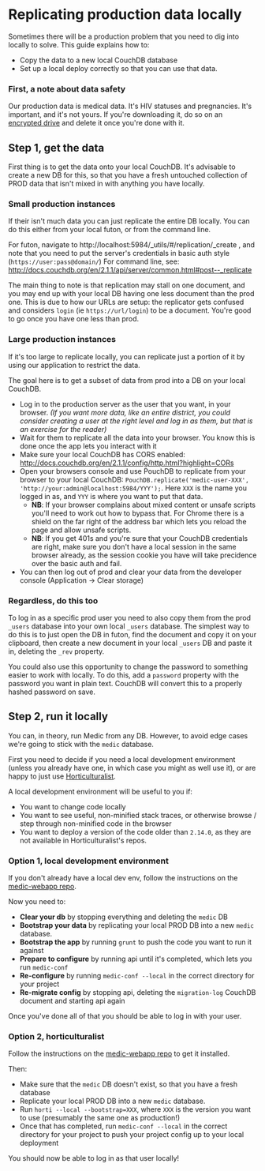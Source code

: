 # Replicating production data locally

Sometimes there will be a production problem that you need to dig into locally to solve. This guide explains how to:
 - Copy the data to a new local CouchDB database
 - Set up a local deploy correctly so that you can use that data.

### First, a note about data safety

Our production data is medical data. It's HIV statuses and pregnancies. It's important, and it's not yours. If you're downloading it, do so on an [encrypted drive](../support/securing-computers.md) and delete it once you're done with it.

## Step 1, get the data

First thing is to get the data onto your local CouchDB. It's advisable to create a new DB for this, so that you have a fresh untouched collection of PROD data that isn't mixed in with anything you have locally.

### Small production instances

If their isn't much data you can just replicate the entire DB locally. You can do this either from your local futon, or from the command line.

For futon, navigate to http://localhost:5984/_utils/#/replication/_create , and note that you need to put the server's credentials in basic auth style (`https://user:pass@domain/`)
For command line, see: http://docs.couchdb.org/en/2.1.1/api/server/common.html#post--_replicate

The main thing to note is that replication may stall on one document, and you may end up with your local DB having one less document than the prod one. This is due to how our URLs are setup: the replicator gets confused and considers `login` (ie `https://url/login`) to be a document. You're good to go once you have one less than prod.

### Large production instances

If it's too large to replicate locally, you can replicate just a portion of it by using our application to restrict the data.

The goal here is to get a subset of data from prod into a DB on your local CouchDB.

 - Log in to the production server as the user that you want, in your browser. _(If you want more data, like an entire district, you could consider creating a user at the right level and log in as them, but that is an exercise for the reader)_
 - Wait for them to replicate all the data into your browser. You know this is done once the app lets you interact with it
 - Make sure your local CouchDB has CORS enabled: http://docs.couchdb.org/en/2.1.1/config/http.html?highlight=CORs
 - Open your browsers console and use PouchDB to replicate from your browser to your local CouchDB: `PouchDB.replicate('medic-user-XXX', 'http://your:admin@localhost:5984/YYY');`. Here `XXX` is the name you logged in as, and `YYY` is where you want to put that data.
   - **NB**: If your browser complains about mixed content or unsafe scripts you'll need to work out how to bypass that. For Chrome there is a shield on the far right of the address bar which lets you reload the page and allow unsafe scripts.
   - **NB**: If you get 401s and you're sure that your CouchDB credentials are right, make sure you don't have a local session in the same browser already, as the session cookie you have will take precidence over the basic auth and fail.
 - You can then log out of prod and clear your data from the developer console (Application -> Clear storage)

### Regardless, do this too

To log in as a specific prod user you need to also copy them from the prod `_users` database into your own local `_users` database. The simplest way to do this is to just open the DB in futon, find the document and copy it on your clipboard, then create a new document in your local `_users` DB and paste it in, deleting the `_rev` property.

You could also use this opportunity to change the password to something easier to work with locally. To do this, add a `password` property with the password you want in plain text. CouchDB will convert this to a properly hashed password on save.

## Step 2, run it locally

You can, in theory, run Medic from any DB. However, to avoid edge cases we're going to stick with the `medic` database.

First you need to decide if you need a local development environment (unless you already have one, in which case you might as well use it), or are happy to just use [Horticulturalist](https://github.com/medic/horticulturalist).

A local development environment will be useful to you if:
 - You want to change code locally
 - You want to see useful, non-minified stack traces, or otherwise browse / step through non-minified code in the browser
 - You want to deploy a version of the code older than `2.14.0`, as they are not available in Horticulturalist's repos.

### Option 1, local development environment

If you don't already have a local dev env, follow the instructions on the [medic-webapp repo](https://github.com/medic/medic-webapp).

Now you need to:
 - **Clear your db** by stopping everything and deleting the `medic` DB
 - **Bootstrap your data** by replicating your local PROD DB into a new `medic` database.
 - **Bootstrap the app** by running `grunt` to push the code you want to run it against
 - **Prepare to configure** by running api until it's completed, which lets you run `medic-conf`
 - **Re-configure** by running `medic-conf --local` in the correct directory for your project
 - **Re-migrate config** by stopping api, deleting the `migration-log` CouchDB document and starting api again

Once you've done all of that you should be able to log in with your user.

### Option 2, horticulturalist

Follow the instructions on the [medic-webapp repo](https://github.com/medic/horticuluralist) to get it installed.

Then:
 - Make sure that the `medic` DB doesn't exist, so that you have a fresh database
 - Replicate your local PROD DB into a new `medic` database.
 - Run `horti --local --bootstrap=XXX`, where `XXX` is the version you want to use (presumably the same one as production!)
 - Once that has completed, run `medic-conf --local` in the correct directory for your project to push your project config up to your local deployment

You should now be able to log in as that user locally!
